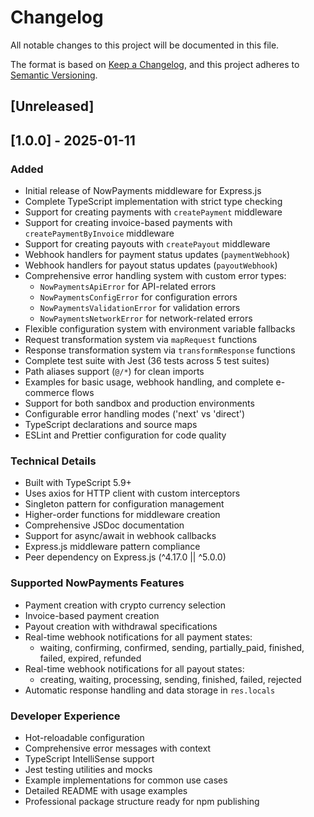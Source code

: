 # Changelog

All notable changes to this project will be documented in this file.

The format is based on [Keep a Changelog](https://keepachangelog.com/en/1.0.0/),
and this project adheres to [Semantic Versioning](https://semver.org/spec/v2.0.0.html).

## [Unreleased]

## [1.0.0] - 2025-01-11

### Added
- Initial release of NowPayments middleware for Express.js
- Complete TypeScript implementation with strict type checking
- Support for creating payments with `createPayment` middleware
- Support for creating invoice-based payments with `createPaymentByInvoice` middleware
- Support for creating payouts with `createPayout` middleware
- Webhook handlers for payment status updates (`paymentWebhook`)
- Webhook handlers for payout status updates (`payoutWebhook`)
- Comprehensive error handling system with custom error types:
  - `NowPaymentsApiError` for API-related errors
  - `NowPaymentsConfigError` for configuration errors
  - `NowPaymentsValidationError` for validation errors
  - `NowPaymentsNetworkError` for network-related errors
- Flexible configuration system with environment variable fallbacks
- Request transformation system via `mapRequest` functions
- Response transformation system via `transformResponse` functions
- Complete test suite with Jest (36 tests across 5 test suites)
- Path aliases support (`@/*`) for clean imports
- Examples for basic usage, webhook handling, and complete e-commerce flows
- Support for both sandbox and production environments
- Configurable error handling modes ('next' vs 'direct')
- TypeScript declarations and source maps
- ESLint and Prettier configuration for code quality

### Technical Details
- Built with TypeScript 5.9+
- Uses axios for HTTP client with custom interceptors
- Singleton pattern for configuration management
- Higher-order functions for middleware creation
- Comprehensive JSDoc documentation
- Support for async/await in webhook callbacks
- Express.js middleware pattern compliance
- Peer dependency on Express.js (^4.17.0 || ^5.0.0)

### Supported NowPayments Features
- Payment creation with crypto currency selection
- Invoice-based payment creation
- Payout creation with withdrawal specifications
- Real-time webhook notifications for all payment states:
  - waiting, confirming, confirmed, sending, partially_paid, finished, failed, expired, refunded
- Real-time webhook notifications for all payout states:
  - creating, waiting, processing, sending, finished, failed, rejected
- Automatic response handling and data storage in `res.locals`

### Developer Experience
- Hot-reloadable configuration
- Comprehensive error messages with context
- TypeScript IntelliSense support
- Jest testing utilities and mocks
- Example implementations for common use cases
- Detailed README with usage examples
- Professional package structure ready for npm publishing